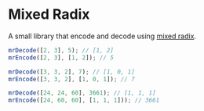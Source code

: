 # Mixed Radix

A small library that encode and decode using [mixed radix].

```javascript
mrDecode([2, 3], 5); // [1, 2]
mrEncode([2, 3], [1, 2]); // 5

mrDecode([3, 3, 2], 7); // [1, 0, 1]
mrEncode([3, 3, 2], [1, 0, 1]); // 7

mrDecode([24, 24, 60], 3661); // [1, 1, 1]
mrEncode([24, 60, 60], [1, 1, 1])); // 3661
```

[mixed radix]: https://en.wikipedia.org/wiki/Mixed_radix
